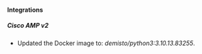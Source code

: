 #### Integrations
##### Cisco AMP v2
- Updated the Docker image to: *demisto/python3:3.10.13.83255*.
